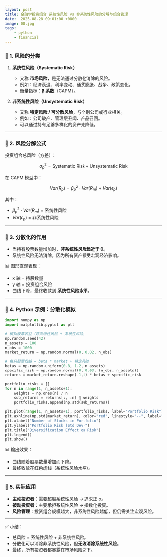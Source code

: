 ```yaml
---
layout: post
title: 金融学投资组合 系统性风险 vs 非系统性风险的分解与组合管理
date:  2025-08-28 09:01:00 +0800
image: 08.jpg
tags: 
    - python
    - financial
---
```


### 📌 1. 风险的分类

1. **系统性风险（Systematic Risk）**

   * 又称 **市场风险**，是无法通过分散化消除的风险。
   * 例如：经济衰退、利率变动、通货膨胀、战争、政策变化。
   * 衡量指标：**β 系数**（CAPM）。

2. **非系统性风险（Unsystematic Risk）**

   * 又称 **特定风险 / 可分散风险**，与个别公司或行业相关。
   * 例如：公司破产、管理层丑闻、产品召回。
   * 可以通过持有足够多样化的资产来降低。

---

### 📌 2. 风险分解公式

投资组合总风险（方差）：

$$
\sigma_p^2 = \text{Systematic Risk} + \text{Unsystematic Risk}
$$

在 CAPM 模型中：

$$
Var(R_p) = \beta_p^2 \cdot Var(R_m) + Var(\epsilon_p)
$$

其中：

* $\beta_p^2 \cdot Var(R_m)$ = 系统性风险
* $Var(\epsilon_p)$ = 非系统性风险

---

### 📌 3. 分散化的作用

* 当持有股票数量增加时，**非系统性风险趋近于 0**。
* 系统性风险无法消除，因为所有资产都受宏观经济影响。

📊 图形直观表现：

* x 轴 = 持股数量
* y 轴 = 投资组合风险
* 曲线下降，最终收敛到 **系统性风险水平**。

---

### 📌 4. Python 示例：分散化模拟

```python
import numpy as np
import matplotlib.pyplot as plt

# 模拟股票收益（非系统性风险 + 系统性风险）
np.random.seed(42)
n_assets = 100
n_obs = 1000
market_return = np.random.normal(0, 0.02, n_obs)

# 每只股票收益 = beta * market + 特定风险
betas = np.random.uniform(0.8, 1.2, n_assets)
specific_risk = np.random.normal(0, 0.03, (n_obs, n_assets))
returns = market_return.reshape(-1,1) * betas + specific_risk

portfolio_risks = []
for n in range(1, n_assets+1):
    weights = np.ones(n) / n
    sub_returns = returns[:, :n] @ weights
    portfolio_risks.append(np.std(sub_returns))

plt.plot(range(1, n_assets+1), portfolio_risks, label="Portfolio Risk")
plt.axhline(np.std(market_return), color="red", linestyle="--", label="Systematic Risk")
plt.xlabel("Number of Stocks in Portfolio")
plt.ylabel("Portfolio Risk (Std Dev)")
plt.title("Diversification Effect on Risk")
plt.legend()
plt.show()
```

📊 输出效果：

* 曲线随着股票数量增加而下降。
* 最终收敛在红色虚线（系统性风险水平）。

---

### 📌 5. 实际应用

* **主动投资者**：需要超越系统性风险 → 追求正 α。
* **被动投资者**：主要承担系统性风险 → 指数化投资。
* **风险管理**：投资组合规模越大，非系统性风险越低，但仍需关注宏观风险。

---

✅ 小结：

* 总风险 = 系统性风险 + 非系统性风险。
* 分散化可以消除非系统性风险，但**无法消除系统性风险**。
* 最终，所有投资者都暴露在市场风险之下。